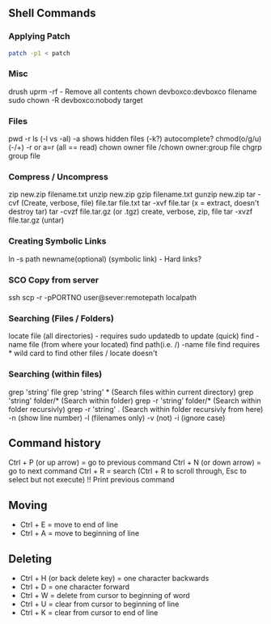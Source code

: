 ## Shell Commands

### Applying Patch

```bash
patch -p1 < patch
```

### Misc

drush uprm -rf - Remove all contents
chown devboxco:devboxco filename
sudo chown -R devboxco:nobody target

### Files

pwd
\-r
ls (-l vs -al) -a shows hidden files (-k?)
autocomplete?
chmod(o/g/u)(-/+) -r   or a=r (all == read)
chown owner file  /chown owner:group file
chgrp group file

### Compress / Uncompress

zip new.zip filename.txt
unzip new.zip
gzip filename.txt
gunzip new.zip
tar -cvf (Create, verbose, file) file.tar file.txt
tar -xvf file.tar (x = extract, doesn't destroy tar)
tar -cvzf file.tar.gz (or .tgz) create, verbose, zip, file
tar -xvzf file.tar.gz (untar)

### Creating Symbolic Links

ln -s path newname(optional) (symbolic link) - Hard links?

### SCO Copy from server

ssh
scp -r -pPORTNO user@sever:remotepath localpath

### Searching (Files / Folders)

locate file (all directories) - requires sudo updatedb to update (quick)
find -name file (from where your located)
find path(i.e. /) -name file
find requires * wild card to find other files / locate doesn't

### Searching (within files)

grep 'string' file
grep 'string' * (Search files within current directory)
grep 'string' folder/* (Search within folder)
grep -r 'string' folder/* (Search within folder recursivly)
grep -r 'string' . (Search within folder recursivly from here)
\-n (show line number)
\-l (filenames only)
\-v (not)
\-i (ignore case)

## Command history

Ctrl + P (or up arrow) = go to previous command
Ctrl + N (or down arrow) = go to next command
Ctrl + R = search (Ctrl + R to scroll through, Esc to select but not execute)
!!	Print previous command

## Moving

* Ctrl + E = move to end of line
* Ctrl + A = move to beginning of line

## Deleting

* Ctrl + H (or back delete key) = one character backwards
* Ctrl + D = one character forward
* Ctrl + W = delete from cursor to beginning of word
* Ctrl + U = clear from cursor to beginning of line
* Ctrl + K = clear from cursor to end of line
